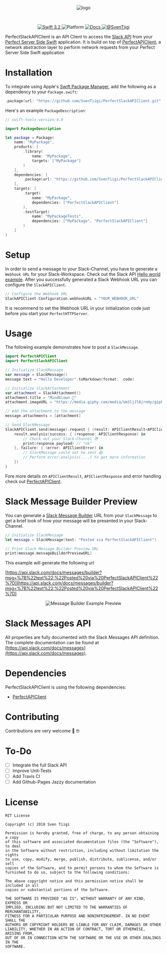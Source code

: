 <p align="center">
	<img src="https://raw.githubusercontent.com/SvenTiigi/PerfectSlackAPIClient/gh-pages/readMeAssets/logo.png" alt="logo">
</p>
<br/>
<p align="center">
	<a href="https://developer.apple.com/swift/" target="_blank">
		<img src="https://img.shields.io/badge/Swift-4.0-orange.svg" alt="Swift 3.2">
	</a>
	<img src="https://img.shields.io/badge/platform-macOS%20%7C%20Linux-yellow.svg" alt="Platform">
	<a href="https://sventiigi.github.io/PerfectSlackAPIClient" target="_blank">
		<img src="https://github.com/SvenTiigi/PerfectSlackAPIClient/blob/gh-pages/badge.svg" alt="Docs">
	</a>
	<a href="https://twitter.com/SvenTiigi" target="_blank">
		<img src="https://img.shields.io/badge/contact-@SvenTiigi-blue.svg" alt="@SvenTiigi">
	</a>
</p>

PerfectSlackAPIClient is an API Client to access the [Slack API](https://api.slack.com) from your [Perfect Server Side Swift](https://github.com/PerfectlySoft/Perfect) application. It is build on top of [PerfectAPIClient](https://github.com/SvenTiigi/PerfectAPIClient), a network abstraction layer to perform network requests from your Perfect Server Side Swift application

# Installation
To integrate using Apple's [Swift Package Manager](https://swift.org/package-manager/), add the following as a dependency to your `Package.swift`:

```swift
.package(url: "https://github.com/SvenTiigi/PerfectSlackAPIClient.git", from: "1.0.0")
```
Here's an example `PackageDescription`:

```swift
// swift-tools-version:4.0

import PackageDescription

let package = Package(
    name: "MyPackage",
    products: [
        .library(
            name: "MyPackage",
            targets: ["MyPackage"]
        )
    ],
    dependencies: [
        .package(url: "https://github.com/SvenTiigi/PerfectSlackAPIClient.git", from: "1.0.0")
    ],
    targets: [
        .target(
            name: "MyPackage",
            dependencies: ["PerfectSlackAPIClient"]
        ),
        .testTarget(
            name: "MyPackageTests",
            dependencies: ["MyPackage", "PerfectSlackAPIClient"]
        )
    ]
)
```

# Setup
In order to send a message to your Slack-Channel, you have to generate a `Webhook URL` for your Slack-Workspace.
Check out the Slack API [Hello world example](https://api.slack.com/tutorials/slack-apps-hello-world). After you successfully generated a Slack Webhook URL you can configure the `SlackAPIClient`.

```swift
// Configure the Webhook URL
SlackAPIClient.Configuration.webhookURL = "YOUR_WEBHOOK_URL"
```

It is recommend to set the Webhook URL in your initialization code just before you start your `PerfectHTTPServer`.

# Usage
The following example demonstrates how to post a `SlackMessage`.

```swift
import PerfectAPIClient
import PerfectSlackAPIClient

// Initialize SlackMessage
var message = SlackMessage()
message.text = "Hello Developer".toMarkdown(format: .code)

// Initialize SlackAttachment
var attachment = SlackAttachment()
attachment.title = "Mindblown 🤯"
attachment.imageURL = "https://media.giphy.com/media/Um3ljJl8jrnHy/giphy.gif"

// Add the attachment to the message
message.attachments = [attachment]

// Send SlackMessage
SlackAPIClient.send(message).request { (result: APIClientResult<APIClientResponse>) in
    result.analysis(success: { (response: APIClientResponse) in
        // Check out your Slack-Channel 😎
        print(response.payload) // "ok"
    }, failure: { (error: APIClientError) in
        // SlackMessage could not be sent 😱
        // Perform error.analysis(....) to get more information
    })
}
```

Fore more details on `APIClientResult`, `APIClientResponse` and error handling check out [PerfectAPIClient](https://github.com/SvenTiigi/PerfectAPIClient).

# Slack Message Builder Preview
You can generate a [Slack Message Builder](https://api.slack.com/docs/messages/builder) URL from your `SlackMessage` to get a brief look of how your message will be presented in your Slack-Channel.

```swift
// Initialize SlackMessage
let message = SlackMessage(text: "Posted via PerfectSlackAPIClient")

// Print Slack Message Builder Preview URL
print(message.messageBuilderPreviewURL)
```

This example will generate the following url

[https://api.slack.com/docs/messages/builder?msg=%7B%22text%22:%22Posted%20via%20PerfectSlackAPIClient%22%7D](https://api.slack.com/docs/messages/builder?msg=%7B%22text%22:%22Posted%20via%20PerfectSlackAPIClient%22%7D)

<p align="center">
	<img src="https://raw.githubusercontent.com/SvenTiigi/PerfectSlackAPIClient/gh-pages/readMeAssets/message_builder_example.png" alt="Message Builder Example Preview">
</p>

# Slack Messages API
All properties are fully documented with the Slack Messages API definition. The complete documentation can be found at [https://api.slack.com/docs/messages](https://api.slack.com/docs/messages).

# Dependencies
PerfectSlackAPIClient is using the following dependencies:

* [PerfectAPIClient](https://github.com/SvenTiigi/PerfectAPIClient)

# Contributing
Contributions are very welcome 🙌 🤓

# To-Do
- [ ] Integrate the full Slack API
- [ ] Improve Unit-Tests
- [ ] Add Travis CI
- [ ] Add Github-Pages Jazzy documentation

# License

```
MIT License

Copyright (c) 2018 Sven Tiigi

Permission is hereby granted, free of charge, to any person obtaining a copy
of this software and associated documentation files (the "Software"), to deal
in the Software without restriction, including without limitation the rights
to use, copy, modify, merge, publish, distribute, sublicense, and/or sell
copies of the Software, and to permit persons to whom the Software is
furnished to do so, subject to the following conditions:

The above copyright notice and this permission notice shall be included in all
copies or substantial portions of the Software.

THE SOFTWARE IS PROVIDED "AS IS", WITHOUT WARRANTY OF ANY KIND, EXPRESS OR
IMPLIED, INCLUDING BUT NOT LIMITED TO THE WARRANTIES OF MERCHANTABILITY,
FITNESS FOR A PARTICULAR PURPOSE AND NONINFRINGEMENT. IN NO EVENT SHALL THE
AUTHORS OR COPYRIGHT HOLDERS BE LIABLE FOR ANY CLAIM, DAMAGES OR OTHER
LIABILITY, WHETHER IN AN ACTION OF CONTRACT, TORT OR OTHERWISE, ARISING FROM,
OUT OF OR IN CONNECTION WITH THE SOFTWARE OR THE USE OR OTHER DEALINGS IN THE
SOFTWARE.
```
